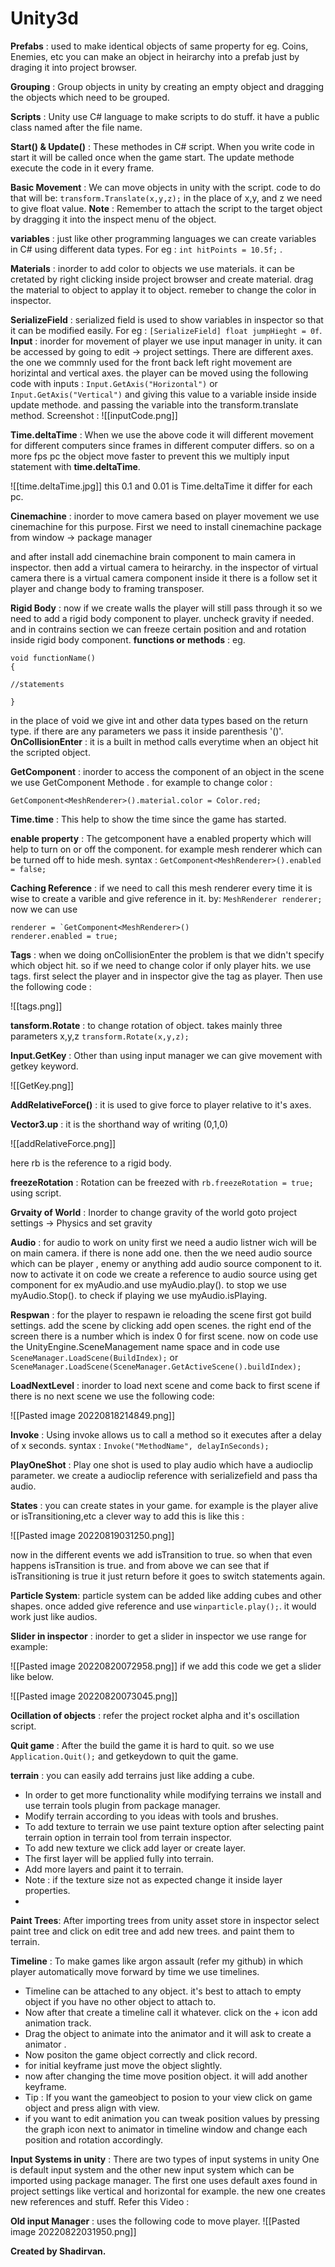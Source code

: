 # Unity3d
**Prefabs** : used to make identical objects of same property for eg. Coins, Enemies, etc 
you can make an object in heirarchy into a prefab just by draging it into project browser.

**Grouping** : Group objects in unity by creating an empty object and dragging the objects which need to be grouped.

**Scripts** : Unity use C# language to make scripts to do stuff. it have a public class named after the file name. 

**Start() & Update()** : These methodes in C# script. When you write code in start it will be called once when the game start. The update methode execute the code in it every frame.

**Basic Movement** : We can move objects in unity with the script. code to do that will be:
`transform.Translate(x,y,z);` in the place of x,y, and z we need to give float value.
        **Note** : Remember to attach the script to the target object by dragging it into the inspect menu of the object.
        
**variables** : just like other programming languages we can create variables in C# using different data types. For eg : `int hitPoints = 10.5f;` .

**Materials** : inorder to add color to objects we use materials. it can be cretated by right clicking inside project browser and create material. drag the material to object to applay it to object. remeber to change the color in inspector.

**SerializeField** : serialized field is used to show variables in inspector so that it can be modified easily. For eg : `[SerializeField] float jumpHieght = 0f`.
**Input** : inorder  for movement of player we use input manager in unity. it can be accessed by going to edit -> project settings. There are different axes. the one we commnly used for the front back left right movement are horizintal and vertical axes.
the player can be moved using the following code with inputs :
`Input.GetAxis("Horizontal")` or  `Input.GetAxis("Vertical")` and giving this value to a variable inside inside update methode. and passing the variable into the transform.translate method.
Screenshot :
![[inputCode.png]]

**Time.deltaTime** : When we use the above code it will different movement for different computers since frames in different computer differs. so on a more fps pc the object move faster to prevent this we multiply input statement with **time.deltaTime**.

![[time.deltaTime.jpg]]
this 0.1 and 0.01 is Time.deltaTime it differ for each pc.

**Cinemachine** : inorder to move camera based on player movement we use cinemachine for this purpose. First we need to install cinemachine package from window -> package manager

and after install add cinemachine brain component to main camera in inspector.
then add a virtual camera to heirarchy. in the inspector of virtual camera there is a virtual camera component inside it there is a follow set it player and change body to framing transposer.

**Rigid Body** : now if we create walls the player will still pass through it so we need to add a rigid body component to player. uncheck gravity if needed. and in contrains section we can freeze certain position and and rotation inside rigid body component.
**functions or methods** : eg. 
```
void functionName()
{

//statements

}
```
in the place of void we give int and other data types based on the return type. if there are any parameters we pass it inside parenthesis '()'.
**OnCollisionEnter** : it is a built in method calls everytime when an object hit the scripted object.

**GetComponent** : inorder to access the component of an object in the scene we use GetComponent Methode .
for example to change color :
```
GetComponent<MeshRenderer>().material.color = Color.red;
```
**Time.time** : This help to show the time since the game has started.

**enable property** : The getcomponent have a enabled property which will help to turn on or off the component. for example mesh renderer which can be turned off to hide mesh.
syntax : `GetComponent<MeshRenderer>().enabled = false;`

**Caching Reference** : if we need to call this mesh renderer every time it is wise to create a varible and give reference in it. by:
`MeshRenderer renderer;`
now we can use
```
renderer = `GetComponent<MeshRenderer>()
renderer.enabled = true;
```

**Tags** : when we doing onCollisionEnter the problem is that we didn't specify which object hit.
so if we need to change color if only player hits. we use tags. first select the player and in inspector give the tag as player. Then use the following code :

![[tags.png]]

**tansform.Rotate** : to change rotation of object. takes mainly three parameters x,y,z
`transform.Rotate(x,y,z);`

**Input.GetKey** : Other than using input manager we can give movement with getkey keyword.

![[GetKey.png]]

**AddRelativeForce()** : it is used to give force to player relative to it's axes.

**Vector3.up** : it is the shorthand way of writing (0,1,0)

![[addRelativeForce.png]]

here rb is the reference to a rigid body.

**freezeRotation** : Rotation can be freezed with `rb.freezeRotation = true;` using script.

**Grvaity of World** : Inorder to change gravity of the world goto project settings -> Physics and set gravity 

**Audio** : for audio to work on unity first we need a audio listner wich will be on main camera. if there is none add one. then the we need audio source which can be player , enemy or anything add audio source component to it. now to activate it on code we create a reference to audio source using get component for ex myAudio.and use myAudio.play(). to stop we use myAudio.Stop(). to check if playing we use myAudio.isPlaying.

**Respwan** : for the player to respawn ie reloading the scene first got build settings. add the scene by clicking add open scenes. the right end of the screen there is a number which is index 0 for first scene. now on code use the UnityEngine.SceneManagement name space and in code use
`SceneManager.LoadScene(BuildIndex);` or `SceneManager.LoadScene(SceneManager.GetActiveScene().buildIndex);`

**LoadNextLevel** : inorder to load next scene and come back to first scene if there is no next scene we use the following code:

![[Pasted image 20220818214849.png]]

**Invoke** : Using invoke allows us to call a method so it executes after a delay of x seconds.
syntax : `Invoke("MethodName", delayInSeconds);`

**PlayOneShot** : Play one shot is used to play audio which have a audioclip parameter.
we create a audioclip reference with serializefield and pass tha audio.

**States** : you can create states in your game. for example is the player alive or isTransitioning,etc
a clever way to add this is like this :


![[Pasted image 20220819031250.png]]

now in the different events we add isTransition to true. so when that even happens isTransition is true. and from above we can see that if isTransitioning is true it just return before it goes to switch statements again.

**Particle System**:  particle system can be added like adding cubes and other shapes.
once added give reference and use `winparticle.play();`. it would work just like audios.

**Slider in inspector** : inorder to get a slider in inspector we use range for example:

![[Pasted image 20220820072958.png]]
if we add this code we get a slider like  below.

![[Pasted image 20220820073045.png]]

**Ocillation of objects** : refer the project rocket alpha and it's oscillation script.

**Quit game** : After the build the game it is  hard to quit. so we use `Application.Quit();` and getkeydown to quit the game.

**terrain** : you can easily add terrains just like adding a cube. 
- In order to get more functionality while modifying terrains we install and use terrain tools plugin from package manager.
- Modify terrain according to you ideas with tools and brushes.
- To add texture to terrain we use  paint texture option after selecting paint terrain option in terrain tool from terrain inspector.
- To add new texture we click add layer or create layer. 
- The first layer will be applied fully into terrain.
- Add more layers and paint it to terrain.
- Note : if the texture size not as expected change it inside layer properties.
- 
**Paint Trees**: After importing trees from unity asset store in inspector select paint tree and click on edit tree and add new trees. and paint them to terrain.

**Timeline** :  To make games like argon assault (refer my github) in which player automatically move forward by time we use timelines. 
- Timeline can be attached to any object. it's best to attach to empty object if you have no other object to attach to.
- Now after that create a timeline call it whatever. click on the + icon add animation track.
- Drag the object to animate into the animator and it will ask to create a animator .
- Now positon the game object correctly and click record.
- for initial keyframe just move the object slightly. 
- now after changing the time move position object. it will add another keyframe.
- Tip : If you want the gameobject to posion to your view click on game object and press align with view.
- if you want to edit animation you can tweak position values by pressing the graph icon next to animator in timeline window and change each position and rotation accordingly.

**Input Systems in unity** : There are two types of input systems in unity One is default input system and the other new input system which can be imported using package manager.
The first one uses default axes found in project settings like vertical and horizontal for example.
the new one creates new references and stuff. 
Refer this Video :

**Old input Manager** : uses the following code to move player.
![[Pasted image 20220822031950.png]]



**Created by Shadirvan.**



